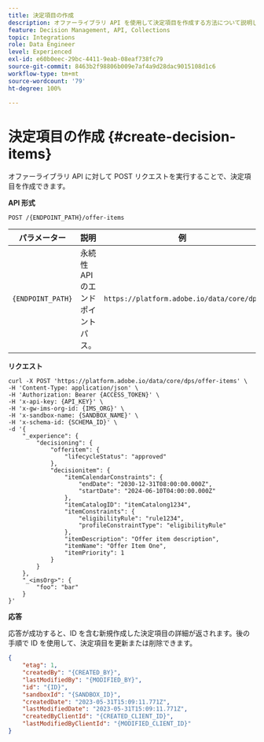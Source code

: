 ```yaml
---
title: 決定項目の作成
description: オファーライブラリ API を使用して決定項目を作成する方法について説明します。
feature: Decision Management, API, Collections
topic: Integrations
role: Data Engineer
level: Experienced
exl-id: e60b0eec-29bc-4411-9eab-08eaf738fc79
source-git-commit: 8463b2f98806b009e7af4a9d28dac9015108d1c6
workflow-type: tm+mt
source-wordcount: '79'
ht-degree: 100%

---
```


# 決定項目の作成 {#create-decision-items}

オファーライブラリ API に対して POST リクエストを実行することで、決定項目を作成できます。

**API 形式**

```http
POST /{ENDPOINT_PATH}/offer-items 
```

| パラメーター | 説明 | 例 |
| --------- | ----------- | ------- |
| `{ENDPOINT_PATH}` | 永続性 API のエンドポイントパス。 | `https://platform.adobe.io/data/core/dps` |

**リクエスト**

```shell
curl -X POST 'https://platform.adobe.io/data/core/dps/offer-items' \
-H 'Content-Type: application/json' \
-H 'Authorization: Bearer {ACCESS_TOKEN}' \
-H 'x-api-key: {API_KEY}' \
-H 'x-gw-ims-org-id: {IMS_ORG}' \
-H 'x-sandbox-name: {SANDBOX_NAME}' \
-H 'x-schema-id: {SCHEMA_ID}' \
-d '{
    "_experience": {
        "decisioning": {
            "offeritem": {
                "lifecycleStatus": "approved"
            },
            "decisionitem": {
                "itemCalendarConstraints": {
                    "endDate": "2030-12-31T08:00:00.000Z",
                    "startDate": "2024-06-10T04:00:00.000Z"
                },
                "itemCatalogID": "itemCatalong1234",
                "itemConstraints": {
                    "eligibilityRule": "rule1234",
                    "profileConstraintType": "eligibilityRule"
                },
                "itemDescription": "Offer item description",
                "itemName": "Offer Item One",
                "itemPriority": 1
            }
        }
    },
    "_<imsOrg>": {
        "foo": "bar"
    }
}'
```

**応答**

応答が成功すると、ID を含む新規作成した決定項目の詳細が返されます。後の手順で ID を使用して、決定項目を更新または削除できます。

```json
{
    "etag": 1,
    "createdBy": "{CREATED_BY}",
    "lastModifiedBy": "{MODIFIED_BY}",
    "id": "{ID}",
    "sandboxId": "{SANDBOX_ID}",
    "createdDate": "2023-05-31T15:09:11.771Z",
    "lastModifiedDate": "2023-05-31T15:09:11.771Z",
    "createdByClientId": "{CREATED_CLIENT_ID}",
    "lastModifiedByClientId": "{MODIFIED_CLIENT_ID}"
}
```

